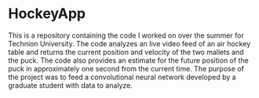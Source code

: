 # HockeyApp
This is a repository containing the code I worked on over the summer for Technion University. The code analyzes an live video feed of an air hockey table and returns the current position and velocity of the two mallets and the puck. The code also provides an estimate for the future position of the puck in approximately one second from the current time. The purpose of the project was to feed a convolutional neural network developed by a graduate student with data to analyze.
